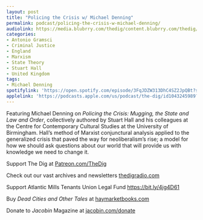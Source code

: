 ```yaml
---
layout: post
title: "Policing the Crisis w/ Michael Denning"
permalink: podcast/policing-the-crisis-w-michael-denning/
audiolink: https://media.blubrry.com/thedig/content.blubrry.com/thedig/The_Dig-EP_472-Denning.mp3
categories:
- Antonio Gramsci
- Criminal Justice
- England
- Marxism
- State Theory
- Stuart Hall
- United Kingdom
tags:
- Michael Denning
spotifylink: 'https://open.spotify.com/episode/3FqJDZW313DhC4SZ2JpQBt?si=c9f69536ddbf45b2'
applelink: 'https://podcasts.apple.com/us/podcast/the-dig/id1043245989?i=1000684603703'
---
```




Featuring Michael Denning on *Policing the Crisis: Mugging, the State and Law and Order*, collectively authored by Stuart Hall and his colleagues at the Centre for Contemporary Cultural Studies at the University of Birmingham. Hall’s method of Marxist conjunctural analysis applied to the generalized crisis that paved the way for neoliberalism’s rise; a model for how we should ask questions about our world that will provide us with knowledge we need to change it.



Support The Dig at [Patreon.com/TheDig](http://Patreon.com/TheDig)



Check out our vast archives and newsletters [thedigradio.com](http://thedigradio.com)



Support Atlantic Mills Tenants Union Legal Fund <https://bit.ly/4jg4D61>



Buy *Dead Cities and Other Tales* at [haymarketbooks.com](http://haymarketbooks.com)



Donate to *Jacobin* Magazine at [jacobin.com/donate](http://jacobin.com/donate)

